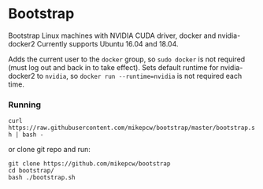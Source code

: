 # Bootstrap

Bootstrap Linux machines with NVIDIA CUDA driver, docker and nvidia-docker2
Currently supports Ubuntu 16.04 and 18.04.

Adds the current user to the `docker` group, so `sudo docker` is not required (must log out and back in to take effect).
Sets default runtime for nvidia-docker2 to `nvidia`, so `docker run --runtime=nvidia` is not required each time.

### Running

`curl https://raw.githubusercontent.com/mikepcw/bootstrap/master/bootstrap.sh | bash -`

or clone git repo and run:

```
git clone https://github.com/mikepcw/bootstrap
cd bootstrap/
bash ./bootstrap.sh
```
